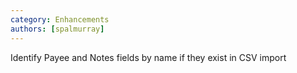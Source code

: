 ```yaml
---
category: Enhancements
authors: [spalmurray]
---
```


Identify Payee and Notes fields by name if they exist in CSV import
